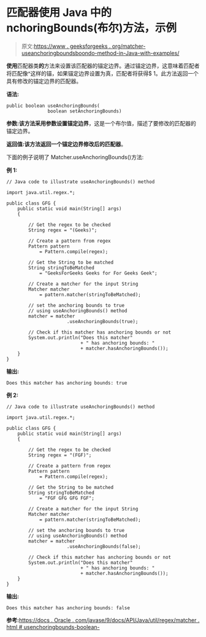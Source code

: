 # 匹配器使用 Java 中的 nchoringBounds(布尔)方法，示例

> 原文:[https://www . geeksforgeeks . org/matcher-useanchoringboundsboondo-method-in-Java-with-examples/](https://www.geeksforgeeks.org/matcher-useanchoringboundsboolean-method-in-java-with-examples/)

**使用**匹配器类**的**方法来设置该匹配器的锚定边界。通过锚定边界，这意味着匹配者将匹配像^这样的锚，如果锚定边界设置为真，匹配者将获得$ 1。此方法返回一个具有修改的锚定边界的匹配器。

**语法:**

```
public boolean useAnchoringBounds(
               boolean setAnchoringBounds)

```

**参数:**该方法采用参数**设置锚定边界**，这是一个布尔值，描述了要修改的匹配器的锚定边界。

**返回值:**该方法返回一个锚定边界修改后的**匹配器**。

下面的例子说明了 Matcher.useAnchoringBounds()方法:

**例 1:**

```
// Java code to illustrate useAnchoringBounds() method

import java.util.regex.*;

public class GFG {
    public static void main(String[] args)
    {

        // Get the regex to be checked
        String regex = "(Geeks)";

        // Create a pattern from regex
        Pattern pattern
            = Pattern.compile(regex);

        // Get the String to be matched
        String stringToBeMatched
            = "GeeksForGeeks Geeks for For Geeks Geek";

        // Create a matcher for the input String
        Matcher matcher
            = pattern.matcher(stringToBeMatched);

        // set the anchoring bounds to true
        // using useAnchoringBounds() method
        matcher = matcher
                      .useAnchoringBounds(true);

        // Check if this matcher has anchoring bounds or not
        System.out.println("Does this matcher"
                           + " has anchoring bounds: "
                           + matcher.hasAnchoringBounds());
    }
}
```

**输出:**

```
Does this matcher has anchoring bounds: true

```

**例 2:**

```
// Java code to illustrate useAnchoringBounds() method

import java.util.regex.*;

public class GFG {
    public static void main(String[] args)
    {

        // Get the regex to be checked
        String regex = "(FGF)";

        // Create a pattern from regex
        Pattern pattern
            = Pattern.compile(regex);

        // Get the String to be matched
        String stringToBeMatched
            = "FGF GFG GFG FGF";

        // Create a matcher for the input String
        Matcher matcher
            = pattern.matcher(stringToBeMatched);

        // set the anchoring bounds to true
        // using useAnchoringBounds() method
        matcher = matcher
                      .useAnchoringBounds(false);

        // Check if this matcher has anchoring bounds or not
        System.out.println("Does this matcher"
                           + " has anchoring bounds: "
                           + matcher.hasAnchoringBounds());
    }
}
```

**输出:**

```
Does this matcher has anchoring bounds: false

```

**参考:**[https://docs . Oracle . com/javase/9/docs/API/Java/util/regex/matcher . html # usenchoringbounds-boolean-](https://docs.oracle.com/javase/9/docs/api/java/util/regex/Matcher.html#useAnchoringBounds-boolean-)